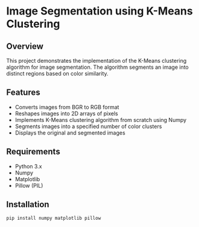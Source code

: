 # Image Segmentation using K-Means Clustering

## Overview
This project demonstrates the implementation of the K-Means clustering algorithm for image segmentation. The algorithm segments an image into distinct regions based on color similarity.

## Features
- Converts images from BGR to RGB format
- Reshapes images into 2D arrays of pixels
- Implements K-Means clustering algorithm from scratch using Numpy
- Segments images into a specified number of color clusters
- Displays the original and segmented images


## Requirements
- Python 3.x
- Numpy
- Matplotlib
- Pillow (PIL)

## Installation
```bash
pip install numpy matplotlib pillow
